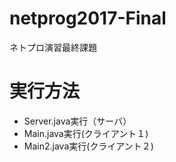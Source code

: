 # netprog2017-Final
ネトプロ演習最終課題
# 実行方法
- Server.java実行（サーバ）
- Main.java実行(クライアント１)
- Main2.java実行(クライアント２)	
